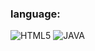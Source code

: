 ### language:
![HTML5](https://img.shields.io/badge/-HTML-090909?style=for-the-badge&logo=HTML&logoColor=47C5FB)
![JAVA](https://img.shields.io/badge/-Flutter-090909?style=for-the-badge&logo=flutter&logoColor=47C5FB)
